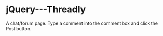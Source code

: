# jQuery---Threadly
A chat/forum page. Type a comment into the comment box and click the Post button.
